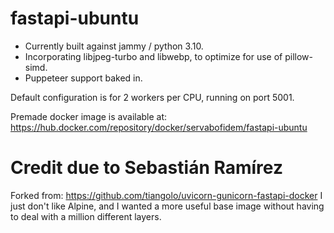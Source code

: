 # fastapi-ubuntu

* Currently built against jammy / python 3.10.
* Incorporating libjpeg-turbo and libwebp, to optimize for use of pillow-simd.
* Puppeteer support baked in.

Default configuration is for 2 workers per CPU, running on port 5001.

Premade docker image is available at:
https://hub.docker.com/repository/docker/servabofidem/fastapi-ubuntu

# Credit due to Sebastián Ramírez
Forked from: https://github.com/tiangolo/uvicorn-gunicorn-fastapi-docker
I just don't like Alpine, and I wanted a more useful base image without having to deal with a million different layers.
